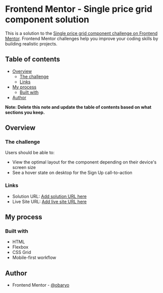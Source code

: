 # Frontend Mentor - Single price grid component solution

This is a solution to the [Single price grid component challenge on Frontend Mentor](https://www.frontendmentor.io/challenges/single-price-grid-component-5ce41129d0ff452fec5abbbc). Frontend Mentor challenges help you improve your coding skills by building realistic projects. 

## Table of contents

- [Overview](#overview)
  - [The challenge](#the-challenge)
  - [Links](#links)
- [My process](#my-process)
  - [Built with](#built-with)
- [Author](#author)

**Note: Delete this note and update the table of contents based on what sections you keep.**

## Overview

### The challenge

Users should be able to:

- View the optimal layout for the component depending on their device's screen size
- See a hover state on desktop for the Sign Up call-to-action

### Links

- Solution URL: [Add solution URL here](https://www.frontendmentor.io/solutions/single-price-grid-component-html-css-flexbox-QymVi7cUY)
- Live Site URL: [Add live site URL here](https://single-price-grid-component-master-obaryo.vercel.app/)

## My process

### Built with

- HTML
- Flexbox
- CSS Grid
- Mobile-first workflow

## Author
- Frontend Mentor - [@obaryo](https://www.frontendmentor.io/profile/obaryo)

